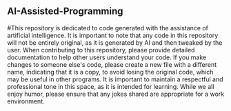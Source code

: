 ## AI-Assisted-Programming
#This repository is dedicated to code generated with the assistance of artificial intelligence. 
It is important to note that any code in this repository will not be entirely original, as it is generated by AI and then tweaked by the user. When contributing to this repository, please provide detailed documentation to help other users understand your code. If you make changes to someone else's code, please create a new file with a different name, indicating that it is a copy, to avoid losing the original code, which may be useful in other programs. It is important to maintain a respectful and professional tone in this space, as it is intended for learning. While we all enjoy humor, please ensure that any jokes shared are appropriate for a work environment.
